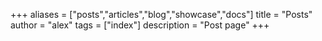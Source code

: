 +++
aliases = ["posts","articles","blog","showcase","docs"]
title = "Posts"
author = "alex"
tags = ["index"]
description = "Post page"
+++